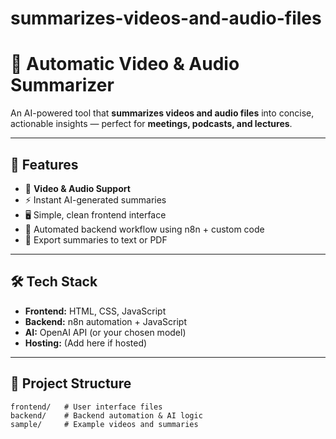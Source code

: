# summarizes-videos-and-audio-files
# 🎯 Automatic Video & Audio Summarizer

An AI-powered tool that **summarizes videos and audio files** into concise, actionable insights — perfect for **meetings, podcasts, and lectures**.

---

## 🚀 Features
- 🎥 **Video & Audio Support**
- ⚡ Instant AI-generated summaries
- 🖥️ Simple, clean frontend interface
- 🔄 Automated backend workflow using n8n + custom code
- 📄 Export summaries to text or PDF

---

## 🛠️ Tech Stack
- **Frontend:** HTML, CSS, JavaScript
- **Backend:** n8n automation + JavaScript
- **AI:** OpenAI API (or your chosen model)
- **Hosting:** (Add here if hosted)

---

## 📂 Project Structure
```plaintext
frontend/   # User interface files
backend/    # Backend automation & AI logic
sample/     # Example videos and summaries
